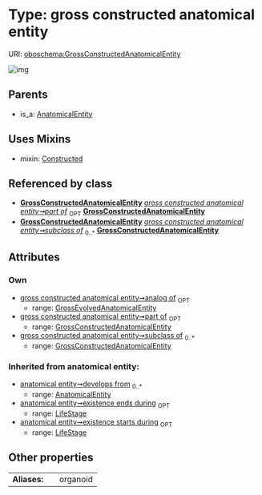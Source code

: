 
# Type: gross constructed anatomical entity




URI: [oboschema:GrossConstructedAnatomicalEntity](http://purl.obolibrary.org/oboschema/GrossConstructedAnatomicalEntity)


![img](http://yuml.me/diagram/nofunky;dir:TB/class/[LifeStage],[GrossEvolvedAnatomicalEntity],[GrossEvolvedAnatomicalEntity]<analog%20of%200..1-++[GrossConstructedAnatomicalEntity],[GrossConstructedAnatomicalEntity]<part%20of%200..1-++[GrossConstructedAnatomicalEntity],[GrossConstructedAnatomicalEntity]<subclass%20of%200..*-++[GrossConstructedAnatomicalEntity],[GrossConstructedAnatomicalEntity]uses%20-.->[Constructed],[AnatomicalEntity]^-[GrossConstructedAnatomicalEntity],[Constructed],[AnatomicalEntity])

## Parents

 *  is_a: [AnatomicalEntity](AnatomicalEntity.md)

## Uses Mixins

 *  mixin: [Constructed](Constructed.md)

## Referenced by class

 *  **[GrossConstructedAnatomicalEntity](GrossConstructedAnatomicalEntity.md)** *[gross constructed anatomical entity➞part of](gross_constructed_anatomical_entity_part_of.md)*  <sub>OPT</sub>  **[GrossConstructedAnatomicalEntity](GrossConstructedAnatomicalEntity.md)**
 *  **[GrossConstructedAnatomicalEntity](GrossConstructedAnatomicalEntity.md)** *[gross constructed anatomical entity➞subclass of](gross_constructed_anatomical_entity_subclass_of.md)*  <sub>0..*</sub>  **[GrossConstructedAnatomicalEntity](GrossConstructedAnatomicalEntity.md)**

## Attributes


### Own

 * [gross constructed anatomical entity➞analog of](gross_constructed_anatomical_entity_analog_of.md)  <sub>OPT</sub>
    * range: [GrossEvolvedAnatomicalEntity](GrossEvolvedAnatomicalEntity.md)
 * [gross constructed anatomical entity➞part of](gross_constructed_anatomical_entity_part_of.md)  <sub>OPT</sub>
    * range: [GrossConstructedAnatomicalEntity](GrossConstructedAnatomicalEntity.md)
 * [gross constructed anatomical entity➞subclass of](gross_constructed_anatomical_entity_subclass_of.md)  <sub>0..*</sub>
    * range: [GrossConstructedAnatomicalEntity](GrossConstructedAnatomicalEntity.md)

### Inherited from anatomical entity:

 * [anatomical entity➞develops from](anatomical_entity_develops_from.md)  <sub>0..*</sub>
    * range: [AnatomicalEntity](AnatomicalEntity.md)
 * [anatomical entity➞existence ends during](anatomical_entity_existence_ends_during.md)  <sub>OPT</sub>
    * range: [LifeStage](LifeStage.md)
 * [anatomical entity➞existence starts during](anatomical_entity_existence_starts_during.md)  <sub>OPT</sub>
    * range: [LifeStage](LifeStage.md)

## Other properties

|  |  |  |
| --- | --- | --- |
| **Aliases:** | | organoid |

